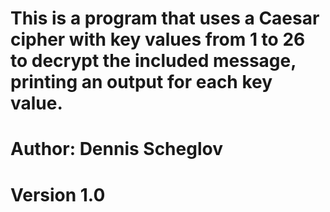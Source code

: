 # This is a program that uses a Caesar cipher with key values from 1 to 26 to decrypt the included message, printing an output for each key value.
# Author: Dennis Scheglov
# Version 1.0
